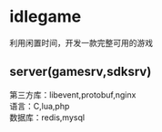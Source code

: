 # idlegame
利用闲置时间，开发一款完整可用的游戏
## server(gamesrv,sdksrv)
第三方库：libevent,protobuf,nginx  
语言：C,lua,php  
数据库：redis,mysql  
